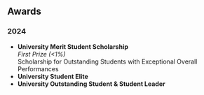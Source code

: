 ## Awards
### 2024
- **University Merit Student Scholarship**  
  *First Prize (<1%)*  
  Scholarship for Outstanding Students with Exceptional Overall Performances  
- **University Student Elite**  
- **University Outstanding Student & Student Leader**  
